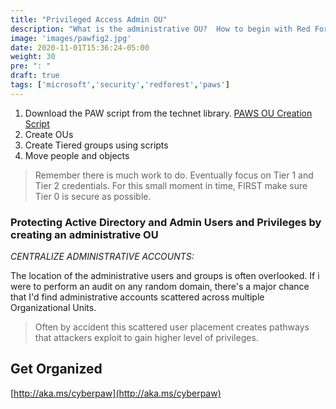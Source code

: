 ```yaml
---
title: "Privileged Access Admin OU"
description: "What is the administrative OU?  How to begin with Red Forest PAWs. Patrol privileged credentials"
image: 'images/pawfig2.jpg'
date: 2020-11-01T15:36:24-05:00
weight: 30
pre: ": "
draft: true
tags: ['microsoft','security','redforest','paws']
---
```


1. Download the PAW script from the technet library. [PAWS OU Creation Script](https://gallery.technet.microsoft.com/Privileged-Access-53a4673a)
1. Create OUs
1. Create Tiered groups using scripts
2. Move people and objects

>  Remember there is much work to do. Eventually focus on Tier 1 and Tier 2 credentials.  For this small moment in time, FIRST make sure Tier 0 is secure as possible.

### Protecting Active Directory and Admin Users and Privileges by creating an administrative OU
 
*CENTRALIZE ADMINISTRATIVE ACCOUNTS:*

The location of the administrative users and groups is often overlooked. If i were to perform an audit on any random domain, there's a major chance that I'd find administrative accounts scattered across multiple Organizational Units. 

> Often by accident this scattered user placement creates pathways that attackers exploit to gain higher level of privileges.

## Get Organized

[http://aka.ms/cyberpaw](http://aka.ms/cyberpaw)